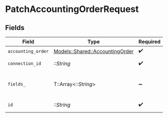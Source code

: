 # PatchAccountingOrderRequest


## Fields

| Field                                                                     | Type                                                                      | Required                                                                  | Description                                                               |
| ------------------------------------------------------------------------- | ------------------------------------------------------------------------- | ------------------------------------------------------------------------- | ------------------------------------------------------------------------- |
| `accounting_order`                                                        | [Models::Shared::AccountingOrder](../../models/shared/accountingorder.md) | :heavy_check_mark:                                                        | N/A                                                                       |
| `connection_id`                                                           | *::String*                                                                | :heavy_check_mark:                                                        | ID of the connection                                                      |
| `fields_`                                                                 | T::Array<*::String*>                                                      | :heavy_minus_sign:                                                        | Comma-delimited fields to return                                          |
| `id`                                                                      | *::String*                                                                | :heavy_check_mark:                                                        | ID of the Order                                                           |